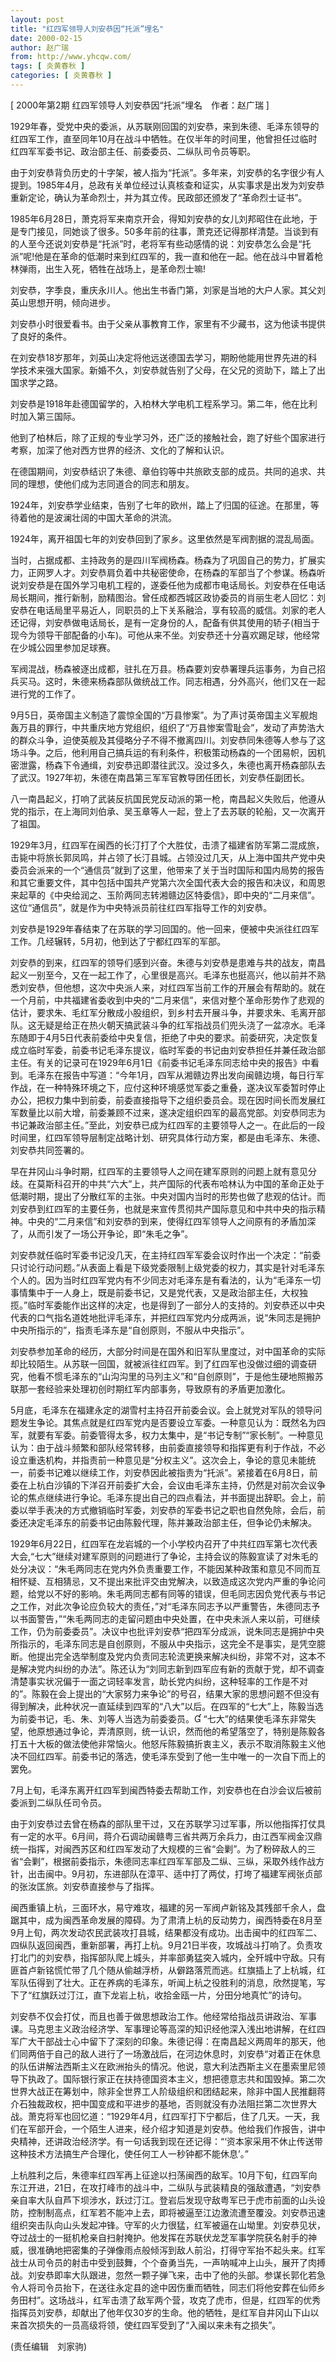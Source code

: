 ```yaml
---
layout: post
title: "红四军领导人刘安恭因“托派”埋名"
date: 2000-02-15
author: 赵广瑞
from: http://www.yhcqw.com/
tags: [ 炎黄春秋 ]
categories: [ 炎黄春秋 ]
---
```



[ 2000年第2期 红四军领导人刘安恭因“托派”埋名　作者：赵广瑞 ]


1929年春，受党中央的委派，从苏联刚回国的刘安恭，来到朱德、毛泽东领导的红四军工作，直至同年10月在战斗中牺牲。在仅半年的时间里，他曾担任过临时红四军军委书记、政治部主任、前委委员、二纵队司令员等职。


由于刘安恭背负历史的十字架，被人指为“托派”。多年来，刘安恭的名字很少有人提到。1985年4月，总政有关单位经过认真核查和证实，从实事求是出发为刘安恭重新定论，确认为革命烈士，并为其立传。民政部还颁发了“革命烈士证书”。


1985年6月28日，萧克将军来南京开会，得知刘安恭的女儿刘邦昭住在此地，于是专门接见，同她谈了很多。50多年前的往事，萧克还记得那样清楚。当谈到有的人至今还说刘安恭是“托派”时，老将军有些动感情的说：刘安恭怎么会是“托派”呢!他是在革命的低潮时来到红四军的，我一直和他在一起。他在战斗中冒着枪林弹雨，出生入死，牺牲在战场上，是革命烈士嘛!

刘安恭，字季良，重庆永川人。他出生书香门第，刘家是当地的大户人家。其父刘英山思想开明，倾向进步。

刘安恭小时很爱看书。由于父亲从事教育工作，家里有不少藏书，这为他读书提供了良好的条件。

在刘安恭18岁那年，刘英山决定将他远送德国去学习，期盼他能用世界先进的科学技术来强大国家。新婚不久，刘安恭就告别了父母，在父兄的资助下，踏上了出国求学之路。

刘安恭是1918年赴德国留学的，入柏林大学电机工程系学习。第二年，他在比利时加入第三国际。

他到了柏林后，除了正规的专业学习外，还广泛的接触社会，跑了好些个国家进行考察，加深了他对西方世界的经济、文化的了解和认识。

在德国期间，刘安恭结识了朱德、章伯钧等中共旅欧支部的成员。共同的追求、共同的理想，使他们成为志同道合的同志和朋友。

1924年，刘安恭学业结束，告别了七年的欧州，踏上了归国的征途。在那里，等待着他的是波澜壮阔的中国大革命的洪流。

1924年，离开祖国七年的刘安恭回到了家乡。这里依然是军阀割据的混乱局面。


当时，占据成都、主持政务的是四川军阀杨森。杨森为了巩固自己的势力，扩展实力，正网罗人才。刘安恭肩负着中共秘密使命，在杨森的军部当了个参谋。杨森听说刘安恭是在国外学习电机工程的，遂委任他为成都市电话局长。刘安恭在任电话局长期间，推行新制，励精图治。曾任成都西城区政协委员的肖丽生老人回忆：刘安恭在电话局里平易近人，同职员的上下关系融洽，享有较高的威信。刘家的老人还记得，刘安恭做电话局长，是有一定身份的人，配备有供其使用的轿子(相当于现今为领导干部配备的小车)。可他从来不坐。刘安恭还十分喜欢踢足球，他经常在少城公园里参加足球赛。


军阀混战，杨森被逐出成都，驻扎在万县。杨森要刘安恭署理兵运事务，为自己招兵买马。这时，朱德来杨森部队做统战工作。同志相遇，分外高兴，他们又在一起进行党的工作了。


9月5日，英帝国主义制造了震惊全国的“万县惨案”。为了声讨英帝国主义军舰炮轰万县的罪行，中共重庆地方党组织，组织了“万县惨案雪耻会”，发动了声势浩大的群众斗争，迫使英舰及其侵略分子不得不撤离四川。刘安恭同朱德等人参与了这场斗争。之后，他利用自己搞兵运的有利条件，积极策动杨森的一个团易帜，因机密泄露，杨森下令通缉，刘安恭迅即潜往武汉。没过多久，朱德也离开杨森部队去了武汉。1927年初，朱德在南昌第三军军官教导团任团长，刘安恭任副团长。

八一南昌起义，打响了武装反抗国民党反动派的第一枪，南昌起义失败后，他遵从党的指示，在上海同刘伯承、吴玉章等人一起，登上了去苏联的轮船，又一次离开了祖国。


1929年3月，红四军在闽西的长汀打了个大胜仗，击溃了福建省防军第二混成旅，击毙中将旅长郭凤鸣，并占领了长汀县城。占领没过几天，从上海中国共产党中央委员会派来的一个“通信员”就到了这里，他带来了关于当时国际和国内局势的报告和其它重要文件，其中包括中国共产党第六次全国代表大会的报告和决议，和周恩来起草的《中央给润之、玉阶两同志转湘赣边区特委信》，即中央的“二月来信”。这位“通信员”，就是作为中央特派员前往红四军指导工作的刘安恭。

刘安恭是1929年春结束了在苏联的学习回国的。他一回来，便被中央派往红四军工作。几经辗转，5月初，他到达了宁都红四军的军部。


刘安恭的到来，红四军的领导们感到兴奋。朱德与刘安恭是患难与共的战友，南昌起义一别至今，又在一起工作了，心里很是高兴。毛泽东也挺高兴，他以前并不熟悉刘安恭，但他想，这次中央派人来，对红四军当前工作的开展会有帮助的。就在一个月前，中共福建省委收到中央的“二月来信”，来信对整个革命形势作了悲观的估计，要求朱、毛红军分散成小股组织，到乡村去开展斗争，并要求朱、毛离开部队。这无疑是给正在热火朝天搞武装斗争的红军指战员们兜头浇了一盆凉水。毛泽东随即于4月5日代表前委给中央复信，拒绝了中央的要求。前委研究，决定恢复成立临时军委，前委书记毛泽东提议，临时军委的书记由刘安恭担任并兼任政治部主任。有关的记录可在1929年6月1日《前委书记毛泽东同志给中央的报告》中看到。毛泽东在报告中写道：“今年1月，四军从湘赣边界出发向闽赣边境，每日行军作战，在一种特殊环境之下，应付这种环境感觉军委之重叠，遂决议军委暂时停止办公，把权力集中到前委，前委直接指导下之组织委员会。现在因时间长而发展红军数量比以前大增，前委兼顾不过来，遂决定组织四军的最高党部。刘安恭同志为书记兼政治部主任。”至此，刘安恭已成为红四军的主要领导人之一。在此后的一段时间里，红四军领导层制定战略计划、研究具体行动方案，都是由毛泽东、朱德、刘安恭共同签署的。


早在井冈山斗争时期，红四军的主要领导人之间在建军原则的问题上就有意见分歧。在莫斯科召开的中共“六大”上，共产国际的代表布哈林认为中国的革命正处于低潮时期，提出了分散红军的主张。中央对国内当时的形势也做了悲观的估计。而刘安恭到红四军的主要任务，也就是来宣传贯彻共产国际意见和中共中央的指示精神。中央的“二月来信”和刘安恭的到来，使得红四军领导人之间原有的矛盾加深了，从而引发了一场公开争论，即“朱毛之争”。


刘安恭就任临时军委书记没几天，在主持红四军军委会议时作出一个决定：“前委只讨论行动问题。”从表面上看是下级党委限制上级党委的权力，其实是针对毛泽东个人的。因为当时红四军党内有不少同志对毛泽东是有看法的，认为“毛泽东一切事情集中于一人身上，既是前委书记，又是党代表，又是政治部主任，大权独揽。”临时军委能作出这样的决定，也是得到了一部分人的支持的。刘安恭还以中央代表的口气指名道姓地批评毛泽东，并把红四军党内分成两派，说“朱同志是拥护中央所指示的”，指责毛泽东是“自创原则，不服从中央指示”。


刘安恭参加革命的经历，大部分时间是在国外和旧军队里度过，对中国革命的实际却比较陌生。从苏联一回国，就被派往红四军。到了红四军也没做过细的调查研究，他看不惯毛泽东的“山沟沟里的马列主义”和“自创原则”，于是他生硬地照搬苏联那一套经验来处理初创时期红军内部事务，导致原有的矛盾更加激化。


5月底，毛泽东在福建永定的湖雪村主持召开前委会议。会上就党对军队的领导问题发生争论。其焦点就是红四军党内是否要设立军委。一种意见认为：既然名为四军，就要有军委。前委管得太多，权力太集中，是“书记专制”“家长制”。一种意见认为：由于战斗频繁和部队经常转移，由前委直接领导和指挥更有利于作战，不必设立重迭机构，并指责前一种意见是“分权主义”。这次会上，争论的意见未能统一，前委书记难以继续工作，刘安恭因此被指责为“托派”。紧接着在6月8日，前委在上杭白沙镇的下洋召开前委扩大会，会议由毛泽东主持，仍然是对前次会议争论的焦点继续进行争论。毛泽东提出自己的四点看法，并书面提出辞职。会上，前委以举手表决的方式撤销临时军委，刘安恭的军委书记之职也自然免除，会后，前委还决定毛泽东的前委书记由陈毅代理，陈并兼政治部主任，但争论仍未解决。


1929年6月22日，红四军在龙岩城的一个小学校内召开了中共红四军第七次代表大会,“七大”继续对建军原则的问题进行了争论，主持会议的陈毅宣读了对朱毛的处分决议：“朱毛两同志在党内外负责重要工作，不能因某种政策和意见不同而互相怀疑、互相猜忌，又不提出来批评交由党解决，以致造成这次党内严重的争论问题，给党以不好的影响。朱毛两同志都有同等的错误，但毛同志因负党代表与书记之工作，对此次争论应负较大的责任，”对“毛泽东同志予以严重警告，朱德同志予以书面警告，”“朱毛两同志的走留问题由中央处置，在中央未派人来以前，可继续工作，仍为前委委员”。决议中也批评刘安恭“把四军分成派，说朱同志是拥护中央所指示的，毛泽东同志是自创原则，不服从中央指示，这完全不是事实，是凭空臆断。他提出完全选举制度及党内负责同志轮流更换来解决纠纷，非常不对，这本不是解决党内纠纷的办法”。陈还认为“刘同志新到四军应有新的贡献于党，却不调查清楚事实状况偏于一面之词轻率发言，助长党内纠纷，这种轻率的工作是不对的”。陈毅在会上提出的“大家努力来争论”的号召，结果大家的思想问题不但没有得到解决，此种状况一直延续到四军的“八大”以后。在四军的“七大”上，陈毅当选为前委书记，毛、朱、刘等人当选为前委委员。 
“七大”的结果使毛泽东非常失望，他原想通过争论，弄清原则，统一认识，然而他的希望落空了，特别是陈毅各打五十大板的做法使他非常恼火。他怒斥陈毅搞折衷主义，表示不取消陈毅主义他决不回红四军。前委书记的落选，使毛泽东受到了他一生中唯一的一次自下而上的罢免。

7月上旬，毛泽东离开红四军到闽西特委去帮助工作，刘安恭也在白沙会议后被前委派到二纵队任司令员。


由于刘安恭过去曾在杨森的部队里干过，又在苏联学习过军事，所以他指挥打仗具有一定的水平。6月间，蒋介石调动闽赣粤三省共两万余兵力，由江西军阀金汉鼎统一指挥，对闽西苏区和红四军发动了大规模的三省“会剿”。为了粉碎敌人的三省“会剿”，根据前委指示，朱德同志率红四军军部及二纵、三纵，采取外线作战方针，出击闽中。9月初，东进部队在漳平、适中打了两仗，打垮了福建军阀张贞部的张汝匡旅。刘安恭直接参与了指挥。


闽西重镇上杭，三面环水，易守难攻，福建的另一军阀卢新铭及其残部千余人，盘踞其中，成为闽西革命发展的障碍。为了肃清上杭的反动势力，闽西特委在8月至9月上旬，两次发动农民武装攻打县城，结果都没有成功。出击闽中的红四军二、四纵队返回闽西，重新部署，再打上杭。9月21日半夜，攻城战斗打响了。负责攻打北门的刘安恭，指挥部队爬上城头，并率部勇猛突入城内，全歼城中守敌。只有匪首卢新铭慌忙带了几个随从偷越浮桥，从僻路落荒而逃。红旗插上了上杭城，红军队伍得到了壮大。正在养病的毛泽东，听闻上杭之役胜利的消息，欣然提笔，写下了“红旗跃过汀江，直下龙岩上杭，收拾金瓯一片，分田分地真忙”的诗句。


刘安恭不仅会打仗，而且也善于做思想政治工作。他经常给指战员讲政治、军事课。马克思主义政治经济学、军事理论等高深的知识经他深入浅出地讲解，在红四军广大干部战士心中留下了深刻的印象。朱德记得：在南昌起义两周年的那天，他们同两倍于自己的敌人进行了一场激战后，在河边休息时，刘安恭“对着正在休息的队伍讲解法西斯主义在欧洲抬头的情况。他说，意大利法西斯主义在墨索里尼领导下执政了。国际银行家正在扶持德国资本主义，想把德意志共和国毁掉。第二次世界大战正在筹划中，除非全世界工人阶级组织和团结起来，除非中国人民推翻蒋介石独裁政权，把中国变成和平进步的基地，否则就没有办法阻拦第二次世界大战。萧克将军也回忆道：“1929年4月，红四军打下宁都后，住了几天。一天，我们在军部开会，一个陌生人进来，经介绍才知道是刘安恭。他给我们作报告，讲中央精神，还讲政治经济学。有一句话我到现在还记得：“‘资本家采用不休止传送带这种技术方法搞生产合理化，使任何工人一秒钟都不能休息’。”


上杭胜利之后，朱德率红四军再上征途以扫荡闽西的敌军。10月下旬，红四军向东江开进，21日，在攻打峰市的战斗中，二纵队与武装精良的强敌遭遇，“刘安恭亲自率大队自芦下坝涉水，跃过汀江。登岩后发现守敌粤军已于虎市前面的山头设防，控制制高点，红军若不能冲上去，即将被逼至江边激流遭至覆没。刘安恭迅速组织突击队向山头发起冲锋。守军的火力很猛，红军被逼在山坳里。刘安恭见状，夺过战士的一挺机枪亲自扫射掩护。他发挥在苏联伏龙芝军事学院获名射手的神威，很准确地把密集的子弹像雨点般倾泻到敌人前沿，打得守军抬不起头来。红军战士从司令员的射击中受到鼓舞，个个奋勇当先，一声呐喊冲上山头，展开了肉搏战。刘安恭即率大队跟进，忽然一颗子弹飞来，击中了他的头部。参谋长郭化若急令人将司令员抬下，在送往永定县的途中因伤重而牺牲，同志们将他安葬在仙师乡务田村”。这场战斗，红军击溃了敌军两个营，攻克了虎市，但是，红四军的优秀指挥员刘安恭，却献出了他年仅30岁的生命。他的牺牲，是红军自井冈山下山以来首次损失的一员高级将领，使红四军受到了“入闽以来未有之损失”。

(责任编辑　刘家驹)


